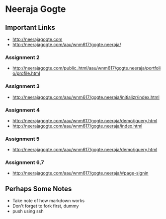 # Neeraja Gogte

## Important Links

- http://neerajagogte.com
- http://neerajagogte.com/aau/wnm617/gogte.neeraja/


### Assignment 2
- http://neerajagogte.com/public_html/aau/wnm617/gogte.neeraja/portfolio/profile.html

### Assignment 3
- http://neerajagogte.com/aau/wnm617/gogte.neeraja/initializr/index.html

### Assignment 4
- http://neerajagogte.com/aau/wnm617/gogte.neeraja/demo/jquery.html
- http://neerajagogte.com/aau/wnm617/gogte.neeraja/index.html

### Assignment 5
- http://neerajagogte.com/aau/wnm617/gogte.neeraja/demo/jquery.html

### Assignment 6,7
- http://neerajagogte.com/aau/wnm617/gogte.neeraja/#page-signin

## Perhaps Some Notes

- Take note of how markdown works
- Don't forget to fork first, dummy
- push using ssh
